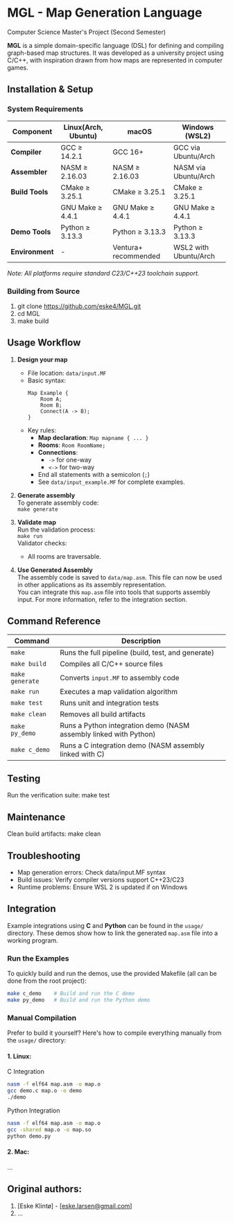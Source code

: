 # MGL - Map Generation Language
Computer Science Master's Project (Second Semester)

**MGL** is a simple domain-specific language (DSL) for defining and compiling graph-based map structures. It was developed as a university project using C/C++, with inspiration drawn from how maps are represented in computer games.

## Installation & Setup

### System Requirements
| Component      | Linux(Arch, Ubuntu)                  | macOS                  | Windows (WSL2)        |
|---------------|------------------------|------------------------|-----------------------|
| **Compiler**  | GCC ≥ 14.2.1           | GCC 16+              | GCC via Ubuntu/Arch   |
| **Assembler**  | NASM ≥ 2.16.03          | NASM ≥ 2.16.03       | NASM via Ubuntu/Arch   |
| **Build Tools**| CMake ≥ 3.25.1         | CMake ≥ 3.25.1         | CMake ≥ 3.25.1        |
|               | GNU Make ≥ 4.4.1         | GNU Make ≥ 4.4.1       | GNU Make ≥ 4.4.1        |
| **Demo Tools**  | Python ≥ 3.13.3         | Python ≥ 3.13.3       | Python ≥ 3.13.3        |
| **Environment**| -                      | Ventura+ recommended   | WSL2 with Ubuntu/Arch |

*Note: All platforms require standard C23/C++23 toolchain support.*

### Building from Source
1. git clone https://github.com/eske4/MGL.git
2. cd MGL
3. make build

## Usage Workflow

1. **Design your map**  
   - File location: `data/input.MF`
   - Basic syntax:
     ```
     Map Example {
         Room A;
         Room B;
         Connect(A -> B);
     }
     ```
   - Key rules:
     * **Map declaration**: `Map mapname { ... }`
     * **Rooms**: `Room RoomName;`
     * **Connections**:  
       - `->` for one-way  
       - `<->` for two-way  
     * End all statements with a semicolon (`;`)
     * See `data/input_example.MF` for complete examples.

2. **Generate assembly**  
   To generate assembly code:  
   `make generate`

3. **Validate map**  
   Run the validation process:  
   `make run`  
   Validator checks:
   * All rooms are traversable.
  
4. **Use Generated Assembly**  
   The assembly code is saved to `data/map.asm`. This file can now be used in other applications as its assembly representation.  
   You can integrate this `map.asm` file into tools that supports assembly input. For more information, refer to the integration section.

## Command Reference

| Command          | Description                                                  |
|------------------|--------------------------------------------------------------|
| `make`           | Runs the full pipeline (build, test, and generate)            |
| `make build`     | Compiles all C/C++ source files                              |
| `make generate`  | Converts `input.MF` to assembly code                         |
| `make run`       | Executes a map validation algorithm                        |
| `make test`      | Runs unit and integration tests                              |
| `make clean`     | Removes all build artifacts                                  |
| `make py_demo`   | Runs a Python integration demo (NASM assembly linked with Python) |
| `make c_demo`    | Runs a C integration demo (NASM assembly linked with C)      |

## Testing
Run the verification suite:
make test

## Maintenance
Clean build artifacts:
make clean

## Troubleshooting
- Map generation errors: Check data/input.MF syntax
- Build issues: Verify compiler versions support C++23/C23
- Runtime problems: Ensure WSL 2 is updated if on Windows

## Integration

Example integrations using **C** and **Python** can be found in the `usage/` directory. These demos show how to link the generated `map.asm` file into a working program.

### Run the Examples

To quickly build and run the demos, use the provided Makefile (all can be done from the root project):

```bash
make c_demo    # Build and run the C demo
make py_demo   # Build and run the Python demo
```

### Manual Compilation

Prefer to build it yourself? Here's how to compile everything manually from the `usage/` directory:

#### 1. Linux:

C Integration
```bash
nasm -f elf64 map.asm -o map.o
gcc demo.c map.o -o demo
./demo
```


Python Integration
```bash
nasm -f elf64 map.asm -o map.o
gcc -shared map.o -o map.so
python demo.py
```

#### 2. Mac:
   ...

## Original authors:
1. [Eske Klintø] - [eske.larsen@gmail.com]
2. ...

